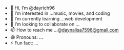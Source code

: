 - 👋 Hi, I’m @dayrich96
- 👀 I’m interested in ...music, movies, and coding
- 🌱 I’m currently learning ...web development
- 💞️ I’m looking to collaborate on ...
- 📫 How to reach me ...@daynalisa7596@gmail.com
- 😄 Pronouns: ...
- ⚡ Fun fact: ...

<!---
dayrich96/dayrich96 is a ✨ special ✨ repository because its `README.md` (this file) appears on your GitHub profile.
You can click the Preview link to take a look at your changes.
--->
